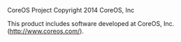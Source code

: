 CoreOS Project
Copyright 2014 CoreOS, Inc

This product includes software developed at CoreOS, Inc.
(http://www.coreos.com/).

